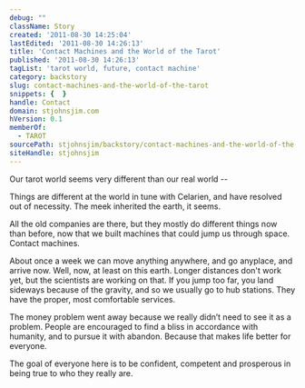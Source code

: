 ```yaml
---
debug: ""
className: Story
created: '2011-08-30 14:25:04'
lastEdited: '2011-08-30 14:26:13'
title: 'Contact Machines and the World of the Tarot'
published: '2011-08-30 14:26:13'
tagList: 'tarot world, future, contact machine'
category: backstory
slug: contact-machines-and-the-world-of-the-tarot
snippets: {  }
handle: Contact
domain: stjohnsjim.com
hVersion: 0.1
memberOf:
  - TAROT
sourcePath: stjohnsjim/backstory/contact-machines-and-the-world-of-the-tarot.md
siteHandle: stjohnsjim
---
```

Our tarot world seems very different than our real world --

Things are different at the world in tune with Celarien, and have resolved out of necessity. The meek inherited the earth, it seems.

All the old companies are there, but they mostly do different things now than before, now that we built machines that could jump us through space. Contact machines.

About once a week we can move anything anywhere, and go anyplace, and arrive now. Well, now, at least on this earth. Longer distances don't work yet, but the scientists are working on that. If you jump too far, you land sideways because of the gravity, and so we usually go to hub stations. They have the proper, most comfortable services.

The money problem went away because we really didn’t need to see it as a problem. People are encouraged to find a bliss in accordance with humanity, and to pursue it with abandon. Because that makes life better for everyone.

The goal of everyone here is to be confident, competent and prosperous in being true to who they really are.

